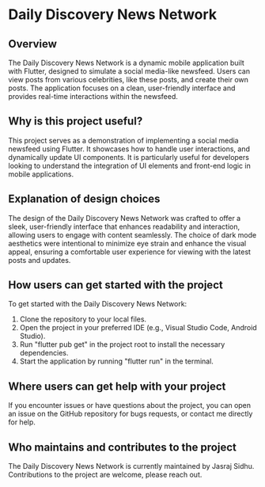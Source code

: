 # Daily Discovery News Network

## Overview
The Daily Discovery News Network is a dynamic mobile application built with Flutter, designed to simulate a social media-like newsfeed. Users can view posts from various celebrities, like these posts, and create their own posts. The application focuses on a clean, user-friendly interface and provides real-time interactions within the newsfeed.

## Why is this project useful?
This project serves as a demonstration of implementing a social media newsfeed using Flutter. It showcases how to handle user interactions, and dynamically update UI components. It is particularly useful for developers looking to understand the integration of UI elements and front-end logic in mobile applications.

## Explanation of design choices
The design of the Daily Discovery News Network was crafted to offer a sleek, user-friendly interface that enhances readability and interaction, allowing users to engage with content seamlessly. The choice of dark mode aesthetics were intentional to minimize eye strain and enhance the visual appeal, ensuring a comfortable user experience for viewing with the latest posts and updates.

## How users can get started with the project
To get started with the Daily Discovery News Network:
  1. Clone the repository to your local files.
  2. Open the project in your preferred IDE (e.g., Visual Studio Code, Android Studio).
  3. Run "flutter pub get" in the project root to install the necessary dependencies.
  4. Start the application by running "flutter run" in the terminal.

## Where users can get help with your project
If you encounter issues or have questions about the project, you can open an issue on the GitHub repository for bugs requests, or contact me directly for help.

## Who maintains and contributes to the project
The Daily Discovery News Network is currently maintained by Jasraj Sidhu. Contributions to the project are welcome, please reach out.
